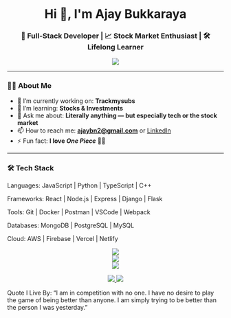 <h1 align="center">Hi 👋, I'm Ajay Bukkaraya</h1>
<h3 align="center">🚀 Full-Stack Developer | 📈 Stock Market Enthusiast | 🛠️ Lifelong Learner</h3>

<p align="center">
  <img src="https://readme-typing-svg.demolab.com/?lines=Code.+Create.+Repeat.;Always%20learning%20something%20new...&center=true&width=440&height=45">
</p>

---

### 👨‍💻 About Me

- 🔭 I’m currently working on: **Trackmysubs**
- 🌱 I’m learning: **Stocks & Investments**
- 💬 Ask me about: **Literally anything — but especially tech or the stock market**
- 📫 How to reach me: **ajaybn2@gmail.com** or [LinkedIn](https://www.linkedin.com/in/ajay-bukkaraya/)
- ⚡ Fun fact: **I love *One Piece*** 🏴‍☠️

---

### 🛠️ Tech Stack

Languages:    JavaScript | Python | TypeScript | C++

Frameworks:   React | Node.js | Express | Django | Flask

Tools:        Git | Docker | Postman | VSCode | Webpack

Databases:    MongoDB | PostgreSQL | MySQL

Cloud:        AWS | Firebase | Vercel | Netlify


<p align="center"> <img src="https://github-readme-stats.vercel.app/api?username=Ajay425&show_icons=true&theme=radical" /> <br /> <img src="https://github-readme-streak-stats.herokuapp.com/?user=Ajay425&theme=radical" /> <br /> <img src="https://github-readme-stats.vercel.app/api/top-langs/?username=Ajay425&layout=compact&theme=radical" /> </p>

<p align="center"> <a href="https://linkedin.com/in/ajay-bukkaraya" target="_blank"> <img src="https://img.shields.io/badge/LinkedIn-0077B5?style=for-the-badge&logo=linkedin&logoColor=white" /> </a> <a href="mailto:ajaybn2@gmail.com"> <img src="https://img.shields.io/badge/Email-D14836?style=for-the-badge&logo=gmail&logoColor=white" /> </a> </p>

Quote I Live By: 
“I am in competition with no one. I have no desire to play the game of being better than anyone. I am simply trying to be better than the person I was yesterday.”
